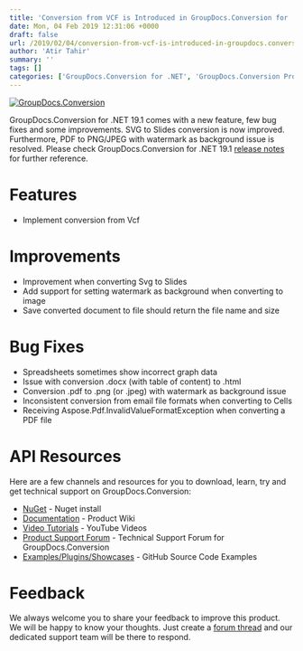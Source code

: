 ```yaml
---
title: 'Conversion from VCF is Introduced in GroupDocs.Conversion for .NET 19.1'
date: Mon, 04 Feb 2019 12:31:06 +0000
draft: false
url: /2019/02/04/conversion-from-vcf-is-introduced-in-groupdocs.conversion-for-.net-19.1/
author: 'Atir Tahir'
summary: ''
tags: []
categories: ['GroupDocs.Conversion for .NET', 'GroupDocs.Conversion Product Family']
---
```


[![GroupDocs.Conversion](https://blog.groupdocs.com/wp-content/uploads/sites/4/2016/11/groupdocs-conversion-net.png)](https://www.groupdocs.com/products/conversion/net)

GroupDocs.Conversion for .NET 19.1 comes with a new feature, few bug fixes and some improvements. SVG to Slides conversion is now improved. Furthermore, PDF to PNG/JPEG with watermark as background issue is resolved. Please check GroupDocs.Conversion for .NET 19.1 [release notes](https://docs.groupdocs.com/display/conversionnet/GroupDocs.Conversion+for+.NET+19.1+Release+Notes) for further reference.

# Features

*   Implement conversion from Vcf

# Improvements

*   Improvement when converting Svg to Slides
*   Add support for setting watermark as background when converting to image
*   Save converted document to file should return the file name and size

# Bug Fixes

*   Spreadsheets sometimes show incorrect graph data
*   Issue with conversion .docx (with table of content) to .html
*   Conversion .pdf to .png (or .jpeg) with watermark as background issue
*   Inconsistent conversion from email file formats when converting to Cells
*   Receiving Aspose.Pdf.InvalidValueFormatException when converting a PDF file

# API Resources

Here are a few channels and resources for you to download, learn, try and get technical support on GroupDocs.Conversion:

*   [NuGet](https://www.nuget.org/packages/groupdocs.conversion) - Nuget install
*   [Documentation](https://docs.groupdocs.com/display/conversionnet/Home "Documentation") - Product Wiki
*   [Video Tutorials](https://www.youtube.com/playlist?list=PL25CTxMCj5vPBhL0PgywST_NF74_4IF4k "video tutorials") - YouTube Videos
*   [Product Support Forum](https://forum.groupdocs.com/c/conversion "Support forum") \- Technical Support Forum for GroupDocs.Conversion
*   [Examples/Plugins/Showcases](https://github.com/groupdocs-conversion/GroupDocs.Conversion-for-.NET "examples,plugins,showcases") - GitHub Source Code Examples

# Feedback

We always welcome you to share your feedback to improve this product. We will be happy to know your thoughts. Just create a [forum thread](https://forum.groupdocs.com/c/conversion) and our dedicated support team will be there to respond.




